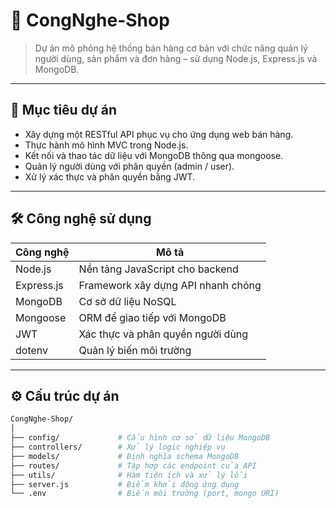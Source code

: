 # 🛒 CongNghe-Shop

> Dự án mô phỏng hệ thống bán hàng cơ bản với chức năng quản lý người dùng, sản phẩm và đơn hàng – sử dụng Node.js, Express.js và MongoDB.

---

## 📌 Mục tiêu dự án

- Xây dựng một RESTful API phục vụ cho ứng dụng web bán hàng.
- Thực hành mô hình MVC trong Node.js.
- Kết nối và thao tác dữ liệu với MongoDB thông qua mongoose.
- Quản lý người dùng với phân quyền (admin / user).
- Xử lý xác thực và phân quyền bằng JWT.

---

## 🛠️ Công nghệ sử dụng

| Công nghệ     | Mô tả                                       |
|---------------|----------------------------------------------|
| Node.js       | Nền tảng JavaScript cho backend              |
| Express.js    | Framework xây dựng API nhanh chóng           |
| MongoDB       | Cơ sở dữ liệu NoSQL                          |
| Mongoose      | ORM để giao tiếp với MongoDB                 |
| JWT           | Xác thực và phân quyền người dùng            |
| dotenv        | Quản lý biến môi trường                      |

---

## ⚙️ Cấu trúc dự án

```bash
CongNghe-Shop/
│
├── config/             # Cấu hình cơ sở dữ liệu MongoDB
├── controllers/        # Xử lý logic nghiệp vụ
├── models/             # Định nghĩa schema MongoDB
├── routes/             # Tập hợp các endpoint của API
├── utils/              # Hàm tiện ích và xử lý lỗi
├── server.js           # Điểm khởi động ứng dụng
└── .env                # Biến môi trường (port, mongo URI)
